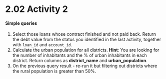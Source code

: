 # 2.02 Activity 2

#### Simple queries

1. Select those loans whose contract finished and not paid back. Return the debt value from the status you identified in the last activity, together with `loan_id` and `account_id`.
2. Calculate the urban population for all districts. 
  **Hint**: You are looking for the number of inhabitants and the % of urban inhabitants in each district. Return columns as **district_name** and **urban_population**.
3. On the previous query result - re-run it but filtering out districts where the rural population is greater than 50%.
